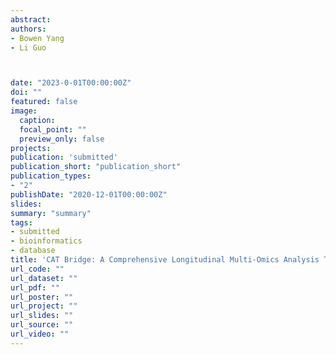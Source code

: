 ```yaml
---
abstract: 
authors:
- Bowen Yang
- Li Guo



date: "2023-0-01T00:00:00Z"
doi: ""
featured: false
image:
  caption:
  focal_point: ""
  preview_only: false
projects:
publication: 'submitted'
publication_short: "publication_short"
publication_types:
- "2"
publishDate: "2020-12-01T00:00:00Z"
slides:
summary: "summary"
tags:
- submitted
- bioinformatics
- database
title: 'CAT Bridge: A Comprehensive Longitudinal Multi-Omics Analysis Tool'
url_code: ""
url_dataset: ""
url_pdf: ""
url_poster: ""
url_project: ""
url_slides: ""
url_source: ""
url_video: ""
---
```


